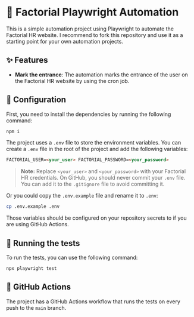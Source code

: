 # 🤖 Factorial Playwright Automation

This is a simple automation project using Playwright to automate the Factorial
HR website. I recommend to fork this repository and use it as a starting point
for your own automation projects.

## ✨ Features

- **Mark the entrance**: The automation marks the entrance of the user on the
  Factorial HR website by using the cron job.

## 🔧 Configuration

First, you need to install the dependencies by running the following command:

```bash
npm i
```

The project uses a `.env` file to store the environment variables. You can
create a `.env` file in the root of the project and add the following variables:

```md
FACTORIAL_USER=<your_user> FACTORIAL_PASSWORD=<your_password>
```

> **Note:** Replace `<your_user>` and `<your_password>` with your Factorial HR
> credentials. On GitHub, you should never commit your `.env` file. You can add
> it to the `.gitignore` file to avoid committing it.

Or you could copy the `.env.example` file and rename it to `.env`:

```bash
cp .env.example .env
```

Those variables should be configured on your repository secrets to if you are
using GitHub Actions.

## 🚀 Running the tests

To run the tests, you can use the following command:

```bash
npx playwright test
```

## 🔀 GitHub Actions

The project has a GitHub Actions workflow that runs the tests on every push to
the `main` branch.
